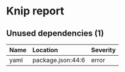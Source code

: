 # Knip report

## Unused dependencies (1)

| Name | Location          | Severity |
| :--- | :---------------- | :------- |
| yaml | package.json:44:6 | error    |
